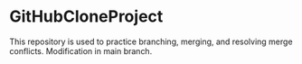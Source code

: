 # GitHubCloneProject
This repository is used to practice branching, merging, and resolving merge conflicts.
Modification in main branch.
